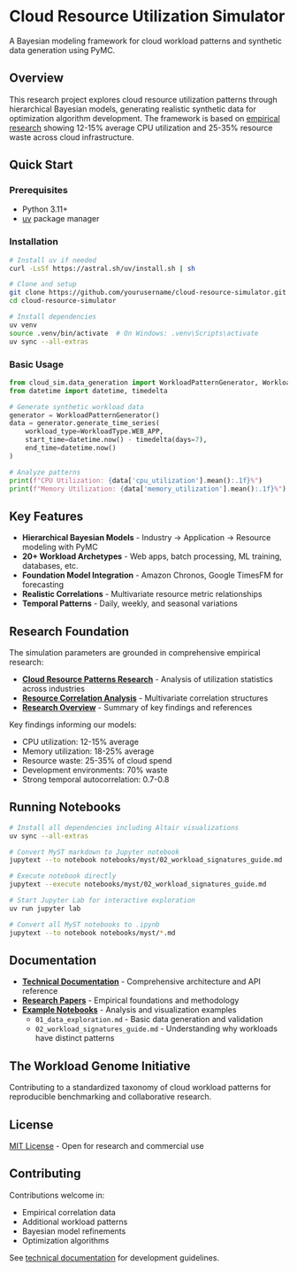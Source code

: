 # Cloud Resource Utilization Simulator

A Bayesian modeling framework for cloud workload patterns and synthetic data generation using PyMC.

## Overview

This research project explores cloud resource utilization patterns through hierarchical Bayesian models, generating realistic synthetic data for optimization algorithm development. The framework is based on [empirical research](docs/research/) showing 12-15% average CPU utilization and 25-35% resource waste across cloud infrastructure.

## Quick Start

### Prerequisites

- Python 3.11+
- [uv](https://github.com/astral-sh/uv) package manager

### Installation

```bash
# Install uv if needed
curl -LsSf https://astral.sh/uv/install.sh | sh

# Clone and setup
git clone https://github.com/yourusername/cloud-resource-simulator.git
cd cloud-resource-simulator

# Install dependencies
uv venv
source .venv/bin/activate  # On Windows: .venv\Scripts\activate
uv sync --all-extras
```

### Basic Usage

```python
from cloud_sim.data_generation import WorkloadPatternGenerator, WorkloadType
from datetime import datetime, timedelta

# Generate synthetic workload data
generator = WorkloadPatternGenerator()
data = generator.generate_time_series(
    workload_type=WorkloadType.WEB_APP,
    start_time=datetime.now() - timedelta(days=7),
    end_time=datetime.now()
)

# Analyze patterns
print(f"CPU Utilization: {data['cpu_utilization'].mean():.1f}%")
print(f"Memory Utilization: {data['memory_utilization'].mean():.1f}%")
```

## Key Features

- **Hierarchical Bayesian Models** - Industry → Application → Resource modeling with PyMC
- **20+ Workload Archetypes** - Web apps, batch processing, ML training, databases, etc.
- **Foundation Model Integration** - Amazon Chronos, Google TimesFM for forecasting
- **Realistic Correlations** - Multivariate resource metric relationships
- **Temporal Patterns** - Daily, weekly, and seasonal variations

## Research Foundation

The simulation parameters are grounded in comprehensive empirical research:

- **[Cloud Resource Patterns Research](docs/research/cloud-resource-patterns-research.md)** - Analysis of utilization statistics across industries
- **[Resource Correlation Analysis](docs/research/cloud-resource-correlations-report.md)** - Multivariate correlation structures
- **[Research Overview](docs/research/)** - Summary of key findings and references

Key findings informing our models:
- CPU utilization: 12-15% average
- Memory utilization: 18-25% average
- Resource waste: 25-35% of cloud spend
- Development environments: 70% waste
- Strong temporal autocorrelation: 0.7-0.8

## Running Notebooks

```bash
# Install all dependencies including Altair visualizations
uv sync --all-extras

# Convert MyST markdown to Jupyter notebook
jupytext --to notebook notebooks/myst/02_workload_signatures_guide.md

# Execute notebook directly
jupytext --execute notebooks/myst/02_workload_signatures_guide.md

# Start Jupyter Lab for interactive exploration
uv run jupyter lab

# Convert all MyST notebooks to .ipynb
jupytext --to notebook notebooks/myst/*.md
```

## Documentation

- **[Technical Documentation](docs/index.md)** - Comprehensive architecture and API reference
- **[Research Papers](docs/research/)** - Empirical foundations and methodology
- **[Example Notebooks](notebooks/myst/)** - Analysis and visualization examples
  - `01_data_exploration.md` - Basic data generation and validation
  - `02_workload_signatures_guide.md` - Understanding why workloads have distinct patterns

## The Workload Genome Initiative

Contributing to a standardized taxonomy of cloud workload patterns for reproducible benchmarking and collaborative research.

## License

[MIT License](LICENSE) - Open for research and commercial use

## Contributing

Contributions welcome in:
- Empirical correlation data
- Additional workload patterns
- Bayesian model refinements
- Optimization algorithms

See [technical documentation](docs/index.md) for development guidelines.